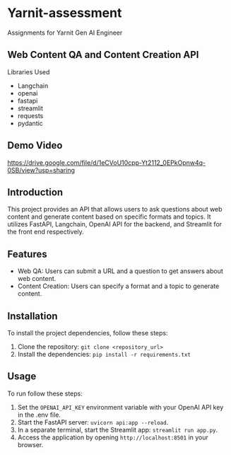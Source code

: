 # Yarnit-assessment
Assignments for Yarnit Gen AI Engineer

## Web Content QA and Content Creation API

Libraries Used
- Langchain
- openai
- fastapi
- streamlit
- requests
- pydantic
  
## Demo Video

https://drive.google.com/file/d/1eCVoU10cpp-Yt2112_0EPkOpnw4q-0SB/view?usp=sharing

## Introduction

This project provides an API that allows users to ask questions about web content and generate content based on specific formats and topics. It utilizes FastAPI, Langchain, OpenAI API for the backend, and Streamlit for the front end respectively.

## Features

- Web QA: Users can submit a URL and a question to get answers about web content.
- Content Creation: Users can specify a format and a topic to generate content.

## Installation

To install the project dependencies, follow these steps:

1. Clone the repository: `git clone <repository_url>`
2. Install the dependencies: `pip install -r requirements.txt`

## Usage

To run follow these steps:

1. Set the `OPENAI_API_KEY` environment variable with your OpenAI API key in the .env file.
2. Start the FastAPI server: `uvicorn api:app --reload`.
3. In a separate terminal, start the Streamlit app: `streamlit run app.py`.
4. Access the application by opening `http://localhost:8501` in your browser.
